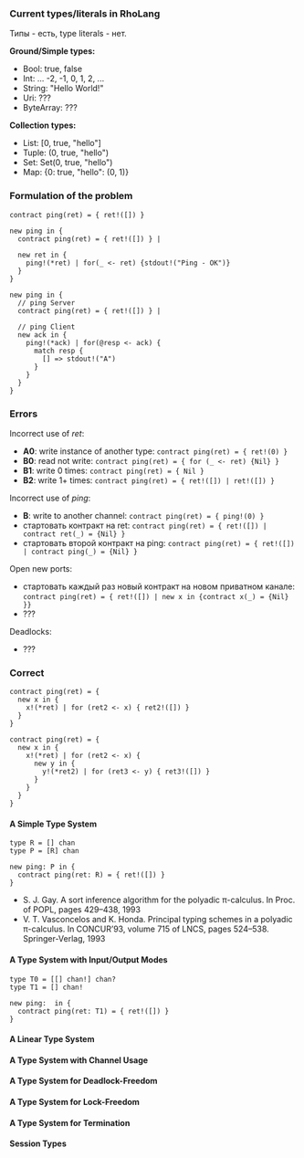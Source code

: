 ### Current types/literals in RhoLang

Типы - есть, type literals - нет.

**Ground/Simple types:**
- Bool: true, false
- Int: ... -2, -1, 0, 1, 2, ...
- String: "Hello World!"
- Uri: ???
- ByteArray: ???

**Collection types:**
- List: [0, true, "hello"]
- Tuple: (0, true, "hello")
- Set: Set(0, true, "hello")
- Map: {0: true, "hello": (0, 1)}


### Formulation of the problem

```
contract ping(ret) = { ret!([]) }
```

```
new ping in {
  contract ping(ret) = { ret!([]) } | 
  
  new ret in {
    ping!(*ret) | for(_ <- ret) {stdout!("Ping - OK")}  
  }
}
```

```
new ping in {
  // ping Server
  contract ping(ret) = { ret!([]) } |
  
  // ping Client
  new ack in {
    ping!(*ack) | for(@resp <- ack) {
      match resp {
        [] => stdout!("A")
      }      
    }  
  }
}
```

### Errors
Incorrect use of *ret*:
- **A0**: write instance of another type: ```contract ping(ret) = { ret!(0) }```
- **B0**: read not write: ```contract ping(ret) = { for (_ <- ret) {Nil} }```
- **B1**: write 0 times: ```contract ping(ret) = { Nil }```
- **B2**: write 1+ times: ```contract ping(ret) = { ret!([]) | ret!([]) }```

Incorrect use of *ping*:
- **B**: write to another channel: ```contract ping(ret) = { ping!(0) }```
- стартовать контракт на ret: ```contract ping(ret) = { ret!([]) | contract ret(_) = {Nil} }```
- стартовать второй контракт на ping: ```contract ping(ret) = { ret!([]) | contract ping(_) = {Nil} }```

Open new ports:
- стартовать каждый раз новый контракт на новом приватном канале: ```contract ping(ret) = { ret!([]) | new x in {contract x(_) = {Nil} }}```
- ???

Deadlocks:
- ???

### Correct
```
contract ping(ret) = { 
  new x in { 
    x!(*ret) | for (ret2 <- x) { ret2!([]) } 
  } 
}
```
```
contract ping(ret) = { 
  new x in { 
    x!(*ret) | for (ret2 <- x) { 
      new y in { 
        y!(*ret2) | for (ret3 <- y) { ret3!([]) } 
      }      
    }
  } 
}
```

#### A Simple Type System
```
type R = [] chan
type P = [R] chan

new ping: P in {
  contract ping(ret: R) = { ret!([]) }
}
```

- S. J. Gay. A sort inference algorithm for the polyadic π-calculus. In Proc. of POPL, pages 429–438, 1993
- V. T. Vasconcelos and K. Honda. Principal typing schemes in a polyadic π-calculus. In CONCUR’93, volume 715 of LNCS, pages 524–538. Springer-Verlag, 1993

#### A Type System with Input/Output Modes
```
type T0 = [[] chan!] chan?
type T1 = [] chan!

new ping:  in {
  contract ping(ret: T1) = { ret!([]) }
}
```

#### A Linear Type System

#### A Type System with Channel Usage

#### A Type System for Deadlock-Freedom

#### A Type System for Lock-Freedom

#### A Type System for Termination

#### Session Types
